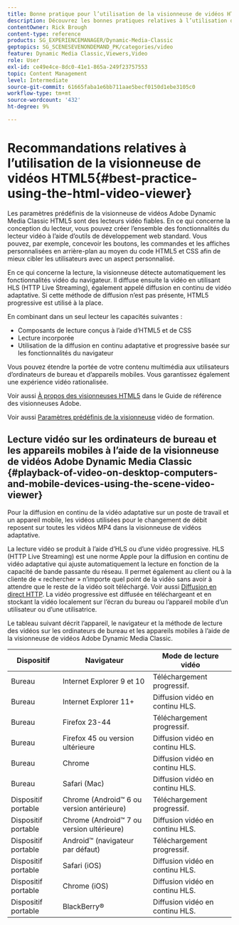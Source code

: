 ```yaml
---
title: Bonne pratique pour l’utilisation de la visionneuse de vidéos HTML5
description: Découvrez les bonnes pratiques relatives à l’utilisation de la visionneuse de vidéos HTML5.
contentOwner: Rick Brough
content-type: reference
products: SG_EXPERIENCEMANAGER/Dynamic-Media-Classic
geptopics: SG_SCENESEVENONDEMAND_PK/categories/video
feature: Dynamic Media Classic,Viewers,Video
role: User
exl-id: ce49e4ce-8dc0-41e1-865a-249f23757553
topic: Content Management
level: Intermediate
source-git-commit: 61665faba1e6bb711aae5becf0150d1ebe3105c0
workflow-type: tm+mt
source-wordcount: '432'
ht-degree: 9%

---
```


# Recommandations relatives à l’utilisation de la visionneuse de vidéos HTML5{#best-practice-using-the-html-video-viewer}

Les paramètres prédéfinis de la visionneuse de vidéos Adobe Dynamic Media Classic HTML5 sont des lecteurs vidéo fiables. En ce qui concerne la conception du lecteur, vous pouvez créer l’ensemble des fonctionnalités du lecteur vidéo à l’aide d’outils de développement web standard. Vous pouvez, par exemple, concevoir les boutons, les commandes et les affiches personnalisées en arrière-plan au moyen du code HTML5 et CSS afin de mieux cibler les utilisateurs avec un aspect personnalisé.

En ce qui concerne la lecture, la visionneuse détecte automatiquement les fonctionnalités vidéo du navigateur. Il diffuse ensuite la vidéo en utilisant HLS (HTTP Live Streaming), également appelé diffusion en continu de vidéo adaptative. Si cette méthode de diffusion n’est pas présente, HTML5 progressive est utilisé à la place.

En combinant dans un seul lecteur les capacités suivantes :

* Composants de lecture conçus à l’aide d’HTML5 et de CSS
* Lecture incorporée
* Utilisation de la diffusion en continu adaptative et progressive basée sur les fonctionnalités du navigateur

Vous pouvez étendre la portée de votre contenu multimédia aux utilisateurs d’ordinateurs de bureau et d’appareils mobiles. Vous garantissez également une expérience vidéo rationalisée.

Voir aussi [À propos des visionneuses HTML5](https://experienceleague.adobe.com/en/docs/dynamic-media-developer-resources/library/viewers-for-aem-assets-only/c-html5-aem-asset-viewers#viewers-for-aem-assets-only) dans le Guide de référence des visionneuses Adobe.

Voir aussi [Paramètres prédéfinis de la visionneuse](https://s7d5.scene7.com/s7viewers/html5/VideoViewer.html?videoserverurl=https://s7d5.scene7.com/is/content/&emailurl=https://s7d5.scene7.com/s7/emailFriend&serverUrl=https://s7d5.scene7.com/is/image/&config=Scene7SharedAssets/Universal_HTML5_Video&contenturl=https://s7d5.scene7.com/skins/&asset=S7tutorials/550_viewer-presets_converted%20renamed_Done-AVS) vidéo de formation.

## Lecture vidéo sur les ordinateurs de bureau et les appareils mobiles à l’aide de la visionneuse de vidéos Adobe Dynamic Media Classic {#playback-of-video-on-desktop-computers-and-mobile-devices-using-the-scene-video-viewer}

Pour la diffusion en continu de la vidéo adaptative sur un poste de travail et un appareil mobile, les vidéos utilisées pour le changement de débit reposent sur toutes les vidéos MP4 dans la visionneuse de vidéos adaptative.

La lecture vidéo se produit à l’aide d’HLS ou d’une vidéo progressive. HLS (HTTP Live Streaming) est une norme Apple pour la diffusion en continu de vidéo adaptative qui ajuste automatiquement la lecture en fonction de la capacité de bande passante du réseau. Il permet également au client ou à la cliente de « rechercher » n’importe quel point de la vidéo sans avoir à attendre que le reste de la vidéo soit téléchargé. Voir aussi [Diffusion en direct HTTP](https://developer.apple.com/streaming/). La vidéo progressive est diffusée en téléchargeant et en stockant la vidéo localement sur l’écran du bureau ou l’appareil mobile d’un utilisateur ou d’une utilisatrice.

Le tableau suivant décrit l’appareil, le navigateur et la méthode de lecture des vidéos sur les ordinateurs de bureau et les appareils mobiles à l’aide de la visionneuse de vidéos Adobe Dynamic Media Classic.

| Dispositif | Navigateur | Mode de lecture vidéo |
|--- |--- |--- |
| Bureau | Internet Explorer 9 et 10 | Téléchargement progressif. |
| Bureau | Internet Explorer 11+ | Diffusion vidéo en continu HLS. |
| Bureau | Firefox 23-44 | Téléchargement progressif. |
| Bureau | Firefox 45 ou version ultérieure | Diffusion vidéo en continu HLS. |
| Bureau | Chrome | Diffusion vidéo en continu HLS. |
| Bureau | Safari (Mac) | Diffusion vidéo en continu HLS. |
| Dispositif portable | Chrome (Android™ 6 ou version antérieure) | Téléchargement progressif. |
| Dispositif portable | Chrome (Android™ 7 ou version ultérieure) | Diffusion vidéo en continu HLS. |
| Dispositif portable | Android™ (navigateur par défaut) | Téléchargement progressif. |
| Dispositif portable | Safari (iOS) | Diffusion vidéo en continu HLS. |
| Dispositif portable | Chrome (iOS) | Diffusion vidéo en continu HLS. |
| Dispositif portable | BlackBerry® | Diffusion vidéo en continu HLS. |
